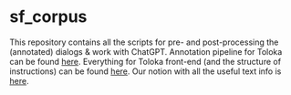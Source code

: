# sf_corpus
This repository contains all the scripts for pre- and post-processing the (annotated) dialogs & work with ChatGPT. Annotation pipeline for Toloka can be found [here](https://github.com/deeppavlov/toloka_tools). Everything for Toloka front-end (and the structure of instructions) can be found [here](https://github.com/deeppavlov/discourse_toloka/tree/feat/full).  Our notion with all the useful text info is [here](https://faithful-viburnum-b94.notion.site/Speech-Functions-906c01ea3d63424d8c754713fb43782f).
